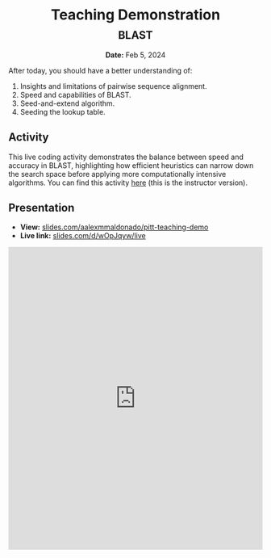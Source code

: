 <h1 style="margin-bottom: 0.4em; text-align: center;">
    <b>Teaching Demonstration</b><br>
</h1>
<h2 style="margin-top: 0.0em; text-align: center;">
    BLAST
</h2>
<p style="text-align: center;">
    <b>Date:</b> Feb 5, 2024
</p>

After today, you should have a better understanding of:

1.  Insights and limitations of pairwise sequence alignment.
2.  Speed and capabilities of BLAST.
3.  Seed-and-extend algorithm.
4.  Seeding the lookup table.

## Activity

This live coding activity demonstrates the balance between speed and accuracy in BLAST, highlighting how efficient heuristics can narrow down the search space before applying more computationally intensive algorithms.
You can find this activity [here](./blast-instructor.ipynb) (this is the instructor version).

## Presentation

-   **View:** [slides.com/aalexmmaldonado/pitt-teaching-demo](https://slides.com/aalexmmaldonado/pitt-teaching-demo)
-   **Live link:** [slides.com/d/wOpJqyw/live](https://slides.com/d/wOpJqyw/live)

<iframe src="https://slides.com/aalexmmaldonado/pitt-teaching-demo/embed?byline=hidden&share=hidden" width="100%" height="600" title="Pitt Teaching Demo" scrolling="no" frameborder="0" webkitallowfullscreen mozallowfullscreen allowfullscreen></iframe>
